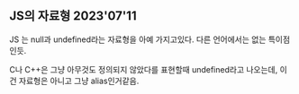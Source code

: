 ## JS의 자료형 2023'07'11

JS 는 null과 undefined라는 자료형을 아예 가지고있다. 다른 언어에서는 없는 특이점인듯.

C나 C++은 그냥 아무것도 정의되지 않았다를 표현할때 undefined라고 나오는데, 이건 자료형은 아니고 그냥 alias인거같음.

